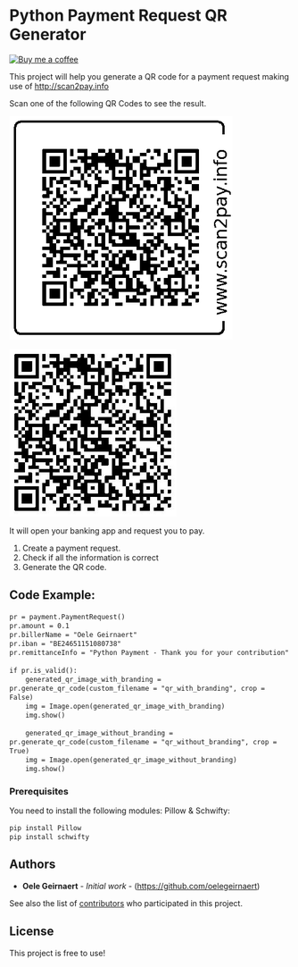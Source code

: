 # Python Payment Request QR Generator

[![Buy me a coffee](https://www.buymeacoffee.com/assets/img/custom_images/black_img.png)](http://buymeacoff.ee/oelegeirnaert)

This project will help you generate a QR code for a payment request making use of http://scan2pay.info

Scan one of the following QR Codes to see the result.

![Alt text](qr_examples/qr_with_branding.jpg?raw=true "QR With Branding")

![Alt text](qr_examples/qr_without_branding.jpg?raw=true "QR Without Branding")

It will open your banking app and request you to pay.

1. Create a payment request.
2. Check if all the information is correct
3. Generate the QR code.

## Code Example:

```
pr = payment.PaymentRequest()
pr.amount = 0.1
pr.billerName = "Oele Geirnaert"
pr.iban = "BE24651151080738"
pr.remittanceInfo = "Python Payment - Thank you for your contribution"

if pr.is_valid():
    generated_qr_image_with_branding = pr.generate_qr_code(custom_filename = "qr_with_branding", crop = False)
    img = Image.open(generated_qr_image_with_branding)
    img.show()

    generated_qr_image_without_branding = pr.generate_qr_code(custom_filename = "qr_without_branding", crop = True)
    img = Image.open(generated_qr_image_without_branding)
    img.show()
```

### Prerequisites

You need to install the following modules: Pillow & Schwifty:
```
pip install Pillow
pip install schwifty
```

## Authors

* **Oele Geirnaert** - *Initial work* - (https://github.com/oelegeirnaert)

See also the list of [contributors](https://github.com/oelegeirnaert/QR-Payment-Request/contributors) who participated in this project.

## License

This project is free to use!
